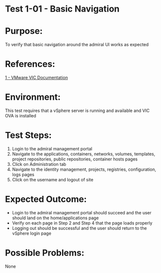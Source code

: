 Test 1-01 - Basic Navigation
=======

# Purpose:
To verify that basic navigation around the admiral UI works as expected

# References:
[1 - VMware VIC Documentation](https://vmware.github.io/vic-product/assets/files/html/1.2/index.html)

# Environment:
This test requires that a vSphere server is running and available and VIC OVA is installed

# Test Steps:
1. Login to the admiral management portal
2. Navigate to the applications, containers, networks, volumes, templates, project repositories, public repositories, container hosts pages
3. Click on Administration tab
4. Navigate to the identity management, projects, registries, configuration, logs pages
5. Click on the username and logout of site

# Expected Outcome:
* Login to the admiral management portal should succeed and the user should land on the home/applications page
* Verify on each page in Step 2 and Step 4 that the page loads properly
* Logging out should be successful and the user should return to the vSphere login page

# Possible Problems:
None






